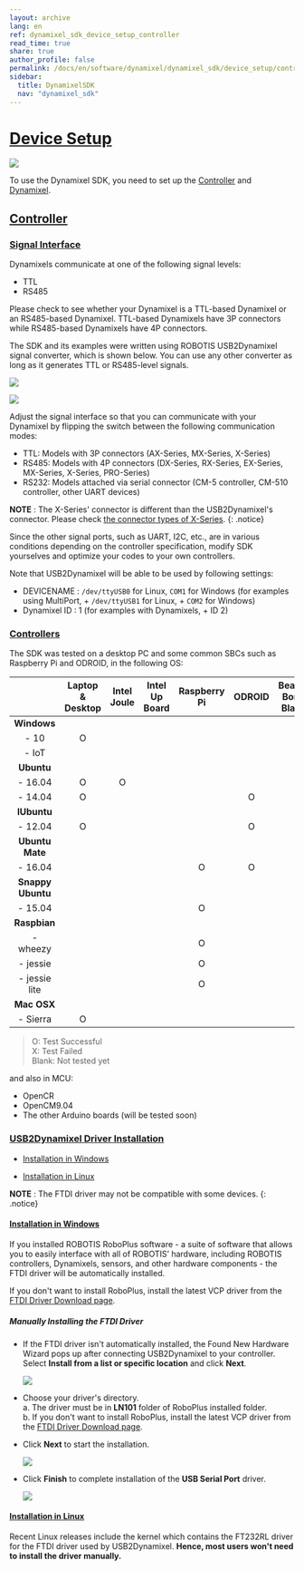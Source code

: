 ```yaml
---
layout: archive
lang: en
ref: dynamixel_sdk_device_setup_controller
read_time: true
share: true
author_profile: false
permalink: /docs/en/software/dynamixel/dynamixel_sdk/device_setup/controller/
sidebar:
  title: DynamixelSDK
  nav: "dynamixel_sdk"
---
```


<div style="counter-reset: h1 1"></div>

# [Device Setup](#device-setup)

![](/assets/images/sw/sdk/dynamixel_sdk/device_setup/connection.png)

To use the Dynamixel SDK, you need to set up the [Controller](#controller) and [Dynamixel](http://emanual.robotis.com/docs/en/software/dynamixel/dynamixel_sdk/device_setup/dynamixel/#device-setup).

## <a name="controller"></a>[Controller](#controller)

### [Signal Interface](#signal-interface)
Dynamixels communicate at one of the following signal levels: 
* TTL
* RS485

Please check to see whether your Dynamixel is a TTL-based Dynamixel or an RS485-based Dynamixel. TTL-based Dynamixels have 3P connectors while RS485-based Dynamixels have 4P connectors. 

The SDK and its examples were written using ROBOTIS USB2Dynamixel signal converter, which is shown below. You can use any other converter as long as it generates TTL or RS485-level signals. 

![](/assets/images/sw/sdk/dynamixel_sdk/device_setup/usb2dynamixel.jpg)

![](/assets/images/sw/sdk/dynamixel_sdk/device_setup/u2d_select.png)

Adjust the signal interface so that you can communicate with your Dynamixel by flipping the switch between the following communication modes: 

* TTL: Models with 3P connectors (AX-Series, MX-Series, X-Series)
* RS485: Models with 4P connectors (DX-Series, RX-Series, EX-Series, MX-Series, X-Series, PRO-Series)
* RS232: Models attached via serial connector (CM-5 controller, CM-510 controller, other UART devices)

**NOTE** : The X-Series' connector is different than the USB2Dynamixel's connector. Please check [the connector types of X-Series](http://emanual.robotis.com/docs/en/dxl/x/xm430-w210/#connector-information).
{: .notice}

Since the other signal ports, such as UART, I2C, etc., are in various conditions depending on the controller specification, modify SDK yourselves and optimize your codes to your own controllers.

Note that USB2Dynamixel will be able to be used by following settings:
 * DEVICENAME : `/dev/ttyUSB0` for Linux, `COM1` for Windows (for examples using MultiPort, + `/dev/ttyUSB1` for Linux, + `COM2` for Windows)
 * Dynamixel ID : 1 (for examples with Dynamixels, + ID 2)

### [Controllers](#controllers)
The SDK was tested on a desktop PC and some common SBCs such as Raspberry Pi and ODROID, in the following OS:

|                   | Laptop <br>& Desktop | Intel <br>Joule | Intel <br>Up Board | Raspberry Pi | ODROID | Beagle Bone<br>Black |
|:-----------------:|:--------------------:|:---------------:|:------------------:|:------------:|:------:|:--------------------:|
|    **Windows**    |                      |                 |                    |              |        |                      |
|       - 10        |          O           |                 |                    |              |        |                      |
|       - IoT       |                      |                 |                    |              |        |                      |
|    **Ubuntu**     |                      |                 |                    |              |        |                      |
|      - 16.04      |          O           |        O        |                    |              |        |                      |
|      - 14.04      |          O           |                 |                    |              |   O    |                      |
|    **lUbuntu**    |                      |                 |                    |              |        |                      |
|      - 12.04      |          O           |                 |                    |              |   O    |                      |
|  **Ubuntu Mate**  |                      |                 |                    |              |        |                      |
|      - 16.04      |                      |                 |                    |      O       |   O    |                      |
| **Snappy Ubuntu** |                      |                 |                    |              |        |                      |
|      - 15.04      |                      |                 |                    |      O       |        |                      |
|   **Raspbian**    |                      |                 |                    |              |        |                      |
|     - wheezy      |                      |                 |                    |      O       |        |                      |
|     - jessie      |                      |                 |                    |      O       |        |                      |
|   - jessie lite   |                      |                 |                    |      O       |        |                      |
|    **Mac OSX**    |                      |                 |                    |              |        |                      |
|     - Sierra      |          O           |                 |                    |              |        |                      |

  > O: Test Successful  
  > X: Test Failed  
  > Blank: Not tested yet

and also in MCU:

* OpenCR
* OpenCM9.04
* The other Arduino boards (will be tested soon)

### [USB2Dynamixel Driver Installation](#usb2dynamixel-driver-installation)

* [Installation in Windows](#installation-in-windows)

* [Installation in Linux](#installation-in-linux)

**NOTE** : The FTDI driver may not be compatible with some devices.
{: .notice}

#### <a name="installation-in-windows"></a>[Installation in Windows](#installation-in-windows)

If you installed ROBOTIS RoboPlus software - a suite of software that allows you to easily interface with all of ROBOTIS’ hardware, including ROBOTIS controllers, Dynamixels, sensors, and other hardware components - the FTDI driver will be automatically installed. 

If you don't want to install RoboPlus, install the latest VCP driver from the [FTDI Driver Download page](http://www.ftdichip.com/Drivers/VCP.htm).

##### Manually Installing the FTDI Driver
 
* If the FTDI driver isn't automatically installed, the Found New Hardware Wizard pops up after connecting USB2Dynamixel to your controller. Select **Install from a list or specific location** and click **Next**.

  ![](/assets/images/sw/sdk/dynamixel_sdk/device_setup/ftdi_driver_install/ln101_driverinstall_01.png)

* Choose your driver's directory.  
a. The driver must be in **LN101** folder of RoboPlus installed folder.  
b. If you don't want to install RoboPlus, install the latest VCP driver from the [FTDI Driver Download page](http://www.ftdichip.com/Drivers/VCP.htm).
 
* Click **Next** to start the installation. 

  ![](/assets/images/sw/sdk/dynamixel_sdk/device_setup/ftdi_driver_install/ln101_driverinstall_03.png)

* Click **Finish** to complete installation of the **USB Serial Port** driver. 

  ![](/assets/images/sw/sdk/dynamixel_sdk/device_setup/ftdi_driver_install/ln101_driverinstall_06.png)

#### <a name="installation-in-linux"></a>[Installation in Linux](#installation-in-linux)

Recent Linux releases include the kernel which contains the FT232RL driver for the FTDI driver used by USB2Dynamixel. **Hence, most users won't need to install the driver manually.**
